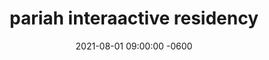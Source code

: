 ---
layout: post
title:  "pariah interaactive residency"
date:   2021-08-01 09:00:00 -0600
categories: link
tag: project
description: "'How does it make you feel?' receives a residency from Pariah Interactive!"
image: sprites-howdoesit.jpg
image-alt: "a lineup of characters from the game"
link: https://howdoesit.cyou/
---
